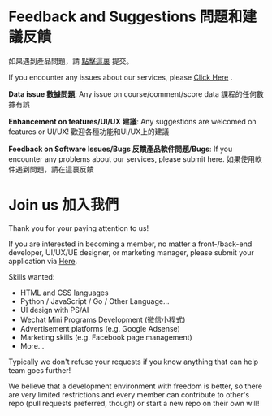 <h1> Feedback and Suggestions 問題和建議反饋</h1>

如果遇到產品問題，請 [點擊這裏](https://github.com/UMHelper/Feedback-and-Join-Us/issues/new/choose) 提交。

If you encounter any issues about our services, please [Click Here](https://github.com/UMHelper/Feedback-and-Join-Us/issues/new/choose) .

**Data issue 數據問題**: Any issue on course/comment/score data 課程的任何數據有誤

**Enhancement on features/UI/UX 建議**: Any suggestions are welcomed on features or UI/UX! 歡迎各種功能和UI/UX上的建議

**Feedback on Software Issues/Bugs 反饋產品軟件問題/Bugs**: If you encounter any problems about our services, please submit here. 如果使用軟件遇到問題，請在這裏反饋

<h1> Join us 加入我們 </h1>

Thank you for your paying attention to us!

If you are interested in becoming a member, no matter a front-/back-end developer, UI/UX/UE designer, or marketing manager, please submit your application via [Here](https://github.com/UMHelper/Feedback-and-Join-Us/issues/new/choose).

Skills wanted:
* HTML and CSS languages
* Python / JavaScript / Go / Other Language...
* UI design with PS/AI
* Wechat Mini Programs Development (微信小程式)
* Advertisement platforms (e.g. Google Adsense)
* Marketing skills (e.g. Facebook page management)
* More...

Typically we don't refuse your requests if you know anything that can help team goes further!

We believe that a development environment with freedom is better, so there are very limited restrictions and every member can contribute to other's repo (pull requests preferred, though) or start a new repo on their own will!
